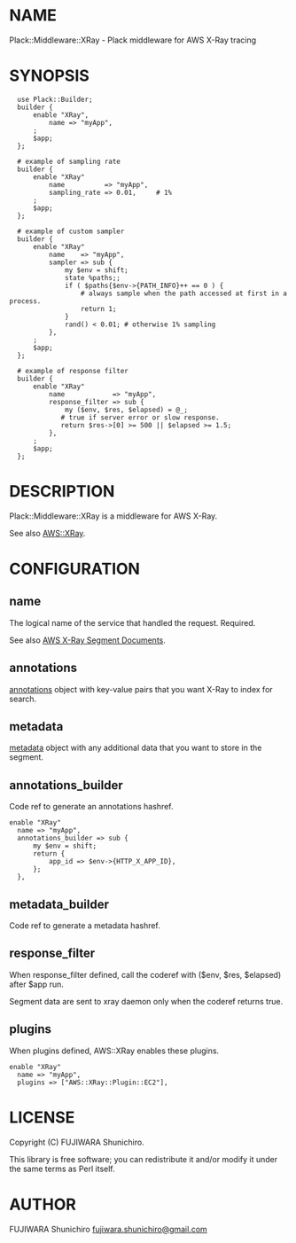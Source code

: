 # NAME

Plack::Middleware::XRay - Plack middleware for AWS X-Ray tracing

# SYNOPSIS

      use Plack::Builder;
      builder {
          enable "XRay",
              name => "myApp",
          ;
          $app;
      };

      # example of sampling rate
      builder {
          enable "XRay"
              name          => "myApp",
              sampling_rate => 0.01,     # 1%
          ;
          $app;
      };

      # example of custom sampler
      builder {
          enable "XRay"
              name    => "myApp",
              sampler => sub {
                  my $env = shift;
                  state %paths;;
                  if ( $paths{$env->{PATH_INFO}++ == 0 ) {
                      # always sample when the path accessed at first in a process.
                      return 1;
                  }
                  rand() < 0.01; # otherwise 1% sampling
              },
          ;
          $app;
      };

      # example of response filter
      builder {
          enable "XRay"
              name            => "myApp",
              response_filter => sub {
                  my ($env, $res, $elapsed) = @_;
                 # true if server error or slow response.
                 return $res->[0] >= 500 || $elapsed >= 1.5;
              },
          ;
          $app;
      };

# DESCRIPTION

Plack::Middleware::XRay is a middleware for AWS X-Ray.

See also [AWS::XRay](https://metacpan.org/pod/AWS::XRay).

# CONFIGURATION

## name

The logical name of the service that handled the request. Required.

See also [AWS X-Ray Segment Documents](https://docs.aws.amazon.com/xray/latest/devguide/xray-api-segmentdocuments.html).

## annotations

[annotations](https://docs.aws.amazon.com/xray/latest/devguide/xray-api-segmentdocuments.html#api-segmentdocuments-annotations) object with key-value pairs that you want X-Ray to index for search.

## metadata

[metadata](https://docs.aws.amazon.com/xray/latest/devguide/xray-api-segmentdocuments.html#api-segmentdocuments-metadata) object with any additional data that you want to store in the segment.

## annotations\_builder

Code ref to generate an annotations hashref.

    enable "XRay"
      name => "myApp",
      annotations_builder => sub {
          my $env = shift;
          return {
              app_id => $env->{HTTP_X_APP_ID},
          };
      },

## metadata\_builder

Code ref to generate a metadata hashref.

## response\_filter

When response\_filter defined, call the coderef with ($env, $res, $elapsed) after $app run.

Segment data are sent to xray daemon only when the coderef returns true.

## plugins

When plugins defined, AWS::XRay enables these plugins.

    enable "XRay"
      name => "myApp",
      plugins => ["AWS::XRay::Plugin::EC2"],

# LICENSE

Copyright (C) FUJIWARA Shunichiro.

This library is free software; you can redistribute it and/or modify
it under the same terms as Perl itself.

# AUTHOR

FUJIWARA Shunichiro <fujiwara.shunichiro@gmail.com>
